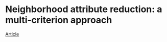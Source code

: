 # Neighborhood attribute reduction: a multi‐criterion approach

[Article](https://link.springer.com/article/10.1007/s13042-017-0758-5)
